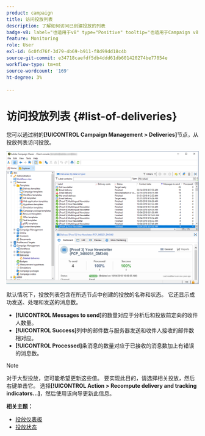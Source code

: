 ```yaml
---
product: campaign
title: 访问投放列表
description: 了解如何访问已创建投放的列表
badge-v8: label="也适用于v8" type="Positive" tooltip="也适用于Campaign v8"
feature: Monitoring
role: User
exl-id: 6c0fd76f-3d79-4b69-b911-f8d99dd18c4b
source-git-commit: e34718caefdf5db4ddd61db601420274be77054e
workflow-type: tm+mt
source-wordcount: '169'
ht-degree: 3%

---
```


# 访问投放列表 {#list-of-deliveries}



您可以通过树的&#x200B;**[!UICONTROL Campaign Management > Deliveries]**&#x200B;节点，从投放列表访问投放。

![](assets/deliveries-list.png)

默认情况下，投放列表包含在所选节点中创建的投放的名称和状态。 它还显示成功发送、处理和发送的消息数。

* **[!UICONTROL Messages to send]**&#x200B;的数量对应于分析后和投放前定向的收件人数量。
* **[!UICONTROL Success]**&#x200B;列中的邮件数与服务器发送和收件人接收的邮件数相对应。
* **[!UICONTROL Processed]**&#x200B;条消息的数量对应于已接收的消息数加上有错误的消息数。

>[!NOTE]
>
>对于大型投放，您可能希望更新这些值。 要实现此目的，请选择相关投放，然后右键单击它。 选择&#x200B;**[!UICONTROL Action > Recompute delivery and tracking indicators...]**，然后使用该向导更新此信息。

**相关主题：**

* [投放仪表板](delivery-dashboard.md)
* [投放状态](delivery-statuses.md)
